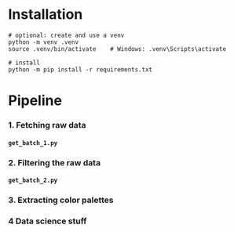 # Installation

```
# optional: create and use a venv
python -m venv .venv
source .venv/bin/activate    # Windows: .venv\Scripts\activate

# install
python -m pip install -r requirements.txt
```

# Pipeline

### 1. Fetching raw data

#### `get_batch_1.py`

### 2. Filtering the raw data

#### `get_batch_2.py`

### 3. Extracting color palettes

### 4 Data science stuff
